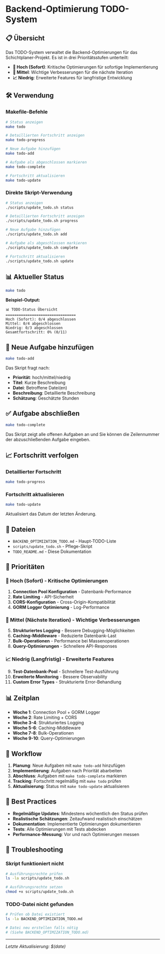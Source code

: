 # Backend-Optimierung TODO-System

## 📋 Übersicht

Das TODO-System verwaltet die Backend-Optimierungen für das Schichtplaner-Projekt. Es ist in drei Prioritätsstufen unterteilt:

- **🚀 Hoch (Sofort)**: Kritische Optimierungen für sofortige Implementierung
- **🔧 Mittel**: Wichtige Verbesserungen für die nächste Iteration  
- **📈 Niedrig**: Erweiterte Features für langfristige Entwicklung

## 🛠️ Verwendung

### Makefile-Befehle

```bash
# Status anzeigen
make todo

# Detaillierten Fortschritt anzeigen
make todo-progress

# Neue Aufgabe hinzufügen
make todo-add

# Aufgabe als abgeschlossen markieren
make todo-complete

# Fortschritt aktualisieren
make todo-update
```

### Direkte Skript-Verwendung

```bash
# Status anzeigen
./scripts/update_todo.sh status

# Detaillierten Fortschritt anzeigen
./scripts/update_todo.sh progress

# Neue Aufgabe hinzufügen
./scripts/update_todo.sh add

# Aufgabe als abgeschlossen markieren
./scripts/update_todo.sh complete

# Fortschritt aktualisieren
./scripts/update_todo.sh update
```

## 📊 Aktueller Status

```bash
make todo
```

**Beispiel-Output:**
```
📊 TODO-Status Übersicht
================================
Hoch (Sofort): 0/4 abgeschlossen
Mittel: 0/4 abgeschlossen
Niedrig: 0/3 abgeschlossen
Gesamtfortschritt: 0% (0/11)
```

## 📝 Neue Aufgabe hinzufügen

```bash
make todo-add
```

Das Skript fragt nach:
- **Priorität**: hoch/mittel/niedrig
- **Titel**: Kurze Beschreibung
- **Datei**: Betroffene Datei(en)
- **Beschreibung**: Detaillierte Beschreibung
- **Schätzung**: Geschätzte Stunden

## ✅ Aufgabe abschließen

```bash
make todo-complete
```

Das Skript zeigt alle offenen Aufgaben an und Sie können die Zeilennummer der abzuschließenden Aufgabe eingeben.

## 📈 Fortschritt verfolgen

### Detaillierter Fortschritt
```bash
make todo-progress
```

### Fortschritt aktualisieren
```bash
make todo-update
```
Aktualisiert das Datum der letzten Änderung.

## 📁 Dateien

- `BACKEND_OPTIMIZATION_TODO.md` - Haupt-TODO-Liste
- `scripts/update_todo.sh` - Pflege-Skript
- `TODO_README.md` - Diese Dokumentation

## 🎯 Prioritäten

### 🚀 Hoch (Sofort) - Kritische Optimierungen
1. **Connection Pool Konfiguration** - Datenbank-Performance
2. **Rate Limiting** - API-Sicherheit
3. **CORS-Konfiguration** - Cross-Origin-Kompatibilität
4. **GORM Logger Optimierung** - Log-Performance

### 🔧 Mittel (Nächste Iteration) - Wichtige Verbesserungen
5. **Strukturiertes Logging** - Bessere Debugging-Möglichkeiten
6. **Caching-Middleware** - Reduzierte Datenbank-Last
7. **Bulk-Operationen** - Performance bei Massenoperationen
8. **Query-Optimierungen** - Schnellere API-Responses

### 📈 Niedrig (Langfristig) - Erweiterte Features
9. **Test-Datenbank-Pool** - Schnellere Test-Ausführung
10. **Erweiterte Monitoring** - Bessere Observability
11. **Custom Error Types** - Strukturierte Error-Behandlung

## 📊 Zeitplan

- **Woche 1**: Connection Pool + GORM Logger
- **Woche 2**: Rate Limiting + CORS
- **Woche 3-4**: Strukturiertes Logging
- **Woche 5-6**: Caching-Middleware
- **Woche 7-8**: Bulk-Operationen
- **Woche 9-10**: Query-Optimierungen

## 🔄 Workflow

1. **Planung**: Neue Aufgaben mit `make todo-add` hinzufügen
2. **Implementierung**: Aufgaben nach Priorität abarbeiten
3. **Abschluss**: Aufgaben mit `make todo-complete` markieren
4. **Tracking**: Fortschritt regelmäßig mit `make todo` prüfen
5. **Aktualisierung**: Status mit `make todo-update` aktualisieren

## 📝 Best Practices

- **Regelmäßige Updates**: Mindestens wöchentlich den Status prüfen
- **Realistische Schätzungen**: Zeitaufwand realistisch einschätzen
- **Dokumentation**: Implementierte Optimierungen dokumentieren
- **Tests**: Alle Optimierungen mit Tests abdecken
- **Performance-Messung**: Vor und nach Optimierungen messen

## 🐛 Troubleshooting

### Skript funktioniert nicht
```bash
# Ausführungsrechte prüfen
ls -la scripts/update_todo.sh

# Ausführungsrechte setzen
chmod +x scripts/update_todo.sh
```

### TODO-Datei nicht gefunden
```bash
# Prüfen ob Datei existiert
ls -la BACKEND_OPTIMIZATION_TODO.md

# Datei neu erstellen falls nötig
# (Siehe BACKEND_OPTIMIZATION_TODO.md)
```

---

*Letzte Aktualisierung: $(date)* 